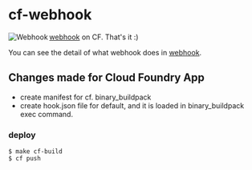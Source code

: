 # cf-webhook

 <img src="https://github.com/adnanh/webhook/raw/development/docs/logo/logo-128x128.png" alt="Webhook" align="left" />
 
 [webhook][w] on CF. That's it :)

 You can see the detail of what webhook does in [webhook][w].  

## Changes made for Cloud Foundry App

- create manifest for cf. binary_buildpack
- create hook.json file for default, and it is loaded in binary_buildpack exec command.

### deploy
```
$ make cf-build
$ cf push
```


[w]: https://github.com/adnanh/webhook
